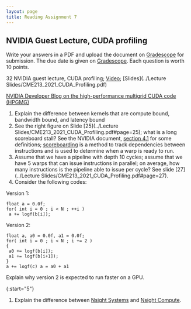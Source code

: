 ```yaml
---
layout: page
title: Reading Assignment 7
---
```


## NVIDIA Guest Lecture, CUDA profiling

Write your answers in a PDF and upload the document on [Gradescope](https://www.gradescope.com/courses/258024) for submission. The due date is given on [Gradescope](https://www.gradescope.com/courses/258024). Each question is worth 10 points. 

32 NVIDIA guest lecture, CUDA profiling; [Video](https://stanford-pilot.hosted.panopto.com/Panopto/Pages/Viewer.aspx?id=ba6a97a2-7841-4c37-8ca1-ad240180023e); [Slides](../Lecture Slides/CME213_2021_CUDA_Profiling.pdf)

[NVIDIA Developer Blog on the high-performance multigrid CUDA code (HPGMG)](https://developer.nvidia.com/blog/high-performance-geometric-multi-grid-gpu-acceleration/)

1. Explain the difference between kernels that are compute bound, bandwidth bound, and latency bound
1. See the right figure on Slide [25](../Lecture Slides/CME213_2021_CUDA_Profiling.pdf#page=25); what is a long scoreboard stall? See the NVIDIA document, [section 4.1](https://docs.nvidia.com/nsight-compute/ProfilingGuide/index.html#statistical-sampler) for some definitions; [scoreboarding](https://en.wikipedia.org/wiki/Scoreboarding) is a method to track dependencies between instructions and is used to determine when a warp is ready to run.
1. Assume that we have a pipeline with depth 10 cycles; assume that we have 5 warps that can issue instructions in parallel; on average, how many instructions is the pipeline able to issue per cycle? See slide [27](../Lecture Slides/CME213_2021_CUDA_Profiling.pdf#page=27).
1. Consider the following codes:

Version 1:
```
float a = 0.0f;
for( int i = 0 ; i < N ; ++i )
 a += logf(b[i]);
```

Version 2:
```
float a, a0 = 0.0f, a1 = 0.0f;
for( int i = 0 ; i < N ; i += 2 )
{
 a0 += logf(b[i]);
 a1 += logf(b[i+1]);
}
a += logf(c) a = a0 + a1
```

Explain why version 2 is expected to run faster on a GPU.

{:start="5"}
1. Explain the difference between [Nsight Systems](https://developer.nvidia.com/nsight-systems) and [Nsight Compute](https://developer.nvidia.com/nsight-compute).